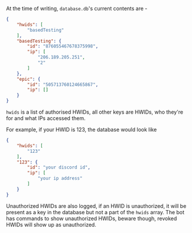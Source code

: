 At the time of writing, `database.db`'s current contents are -
```json
{
    "hwids": [
        "basedTesting"
    ],
    "basedTesting": {
        "id": "876055467678375998",
        "ip": [
            "206.189.205.251",
            "2"
        ]
    },
    "epic": {
        "id": "505713760124665867",
        "ip": []
    }
}
```
`hwids` is a list of authorised HWIDs, all other keys are HWIDs, who they're for and what IPs accessed them.

For example, if your HWID is 123, the database would look like
```json
{
    "hwids": [
        "123"
    ],
    "123": {
        "id": "your discord id",
        "ip": [
            "your ip address"
        ]
    }
}
```
Unauthorized HWIDs are also logged, if an HWID is unauthorized, it will be present as a key in the database but not a part of the `hwids` array. The bot has commands to show unauthorized HWIDs, beware though, revoked HWIDs will show up as unauthorized.